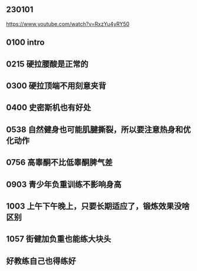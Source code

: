## 230101

https://www.youtube.com/watch?v=RxzYu4yRY50

## 0100 intro

## 0215 硬拉腰酸是正常的

## 0300 硬拉顶端不用刻意夹背

## 0400 史密斯机也有好处

## 0538 自然健身也可能肌腱撕裂，所以要注意热身和优化动作

## 0756 高睾酮不比低睾酮脾气差

## 0903 青少年负重训练不影响身高

## 1003 上午下午晚上，只要长期适应了，锻炼效果没啥区别

## 1057 街健加负重也能练大块头

## 好教练自己也得练好

